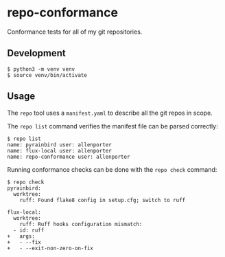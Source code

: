 # repo-conformance
Conformance tests for all of my git repositories.


## Development

```shell
$ python3 -m venv venv
$ source venv/bin/activate
```

## Usage

The `repo` tool uses a `manifest.yaml` to describe all the git repos in scope.

The `repo list` command verifies the manifest file can be parsed correctly:
```
$ repo list
name: pyrainbird user: allenporter
name: flux-local user: allenporter
name: repo-conformance user: allenporter
```

Running conformance checks can be done with the `repo check` command:
```
$ repo check
pyrainbird:
  worktree:
    ruff: Found flake8 config in setup.cfg; switch to ruff

flux-local:
  worktree:
    ruff: Ruff hooks configuration mismatch:
  - id: ruff
+   args:
+   - --fix
+   - --exit-non-zero-on-fix
```
